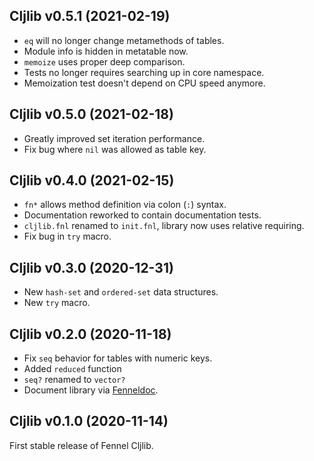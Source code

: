 ## Cljlib v0.5.1 (2021-02-19)

- `eq` will no longer change metamethods of tables.
- Module info is hidden in metatable now.
- `memoize` uses proper deep comparison.
- Tests no longer requires searching up in core namespace.
- Memoization test doesn't depend on CPU speed anymore.

## Cljlib v0.5.0 (2021-02-18)

- Greatly improved set iteration performance.
- Fix bug where `nil` was allowed as table key.

## Cljlib v0.4.0 (2021-02-15)

- `fn*` allows method definition via colon (`:`) syntax.
- Documentation reworked to contain documentation tests.
- `cljlib.fnl` renamed to `init.fnl`, library now uses relative requiring.
- Fix bug in `try` macro.

## Cljlib v0.3.0 (2020-12-31)

- New `hash-set` and `ordered-set` data structures.
- New `try` macro.

## Cljlib v0.2.0 (2020-11-18)

- Fix `seq` behavior for tables with numeric keys.
- Added `reduced` function
- `seq?` renamed to `vector?`
- Document library via [Fenneldoc](https://gitlab.com/andreyorst/fenneldoc).

## Cljlib v0.1.0 (2020-11-14)

First stable release of Fennel Cljlib.

<!-- LocalWords: Cljlib namespace Memoization metatable metamethods
 -->
